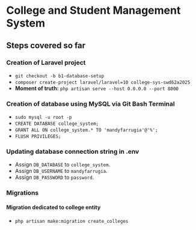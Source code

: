 # College and Student Management System 
## Steps covered so far

### Creation of Laravel project
- ```git checkout -b b1-database-setup```
- ```composer create-project laravel/laravel=10 college-sys-swd62a2025```
- **Moment of truth:** ```php artisan serve --host 0.0.0.0 --port 8000```

### Creation of database using MySQL via Git Bash Terminal
- ```sudo mysql -u root -p```
- ```CREATE DATABASE college_system;```
- ```GRANT ALL ON college_system.* TO 'mandyfarrugia'@'%';```
- ```FLUSH PRIVILEGES;```

### Updating database connection string in .env
- Assign ```DB_DATABASE``` to ```college_system```.
- Assign ```DB_USERNAME``` to ```mandyfarrugia```.
- Assign ```DB_PASSWORD``` to ```password```.

### Migrations
#### Migration dedicated to college entity
- ```php artisan make:migration create_colleges```
